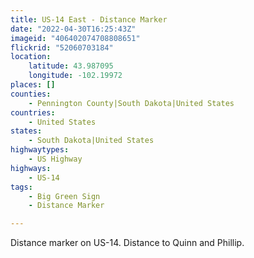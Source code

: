 ```yaml
---
title: US-14 East - Distance Marker
date: "2022-04-30T16:25:43Z"
imageid: "406402074708808651"
flickrid: "52060703184"
location:
    latitude: 43.987095
    longitude: -102.19972
places: []
counties:
    - Pennington County|South Dakota|United States
countries:
    - United States
states:
    - South Dakota|United States
highwaytypes:
    - US Highway
highways:
    - US-14
tags:
    - Big Green Sign
    - Distance Marker

---
```

Distance marker on US-14.  Distance to Quinn and Phillip.